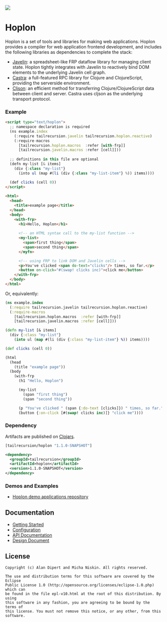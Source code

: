 <img src="https://raw.github.com/tailrecursion/hoplon/dox/img/Hoplite.jpg">

# Hoplon

Hoplon is a set of tools and libraries for making web applications. Hoplon
provides a compiler for web application frontend development, and includes
the following libraries as dependencies to complete the stack:

* [Javelin][1]: a spreadsheet-like FRP dataflow library for managing client
  state. Hoplon tightly integrates with Javelin to reactively bind DOM elements
  to the underlying Javelin cell graph.
* [Castra][2]: a full-featured RPC library for Clojure and
  ClojureScript, providing the serverside environment.
* [Cljson][3]: an efficient method for transferring Clojure/ClojureScript data
  between client and server. Castra uses cljson as the underlying transport
  protocol.

### Example

```html
<script type="text/hoplon">
  ;; namespace declaration is required
  (ns example.index
    (:require tailrecursion.javelin tailrecursion.hoplon.reactive)
    (:require-macros
      [tailrecursion.hoplon.macros  :refer [with-frp]]
      [tailrecursion.javelin.macros :refer [cell]]))
  
  ;; definitions in this file are optional
  (defn my-list [& items]
    (div {:class "my-list"}
      (into ul (map #(li (div {:class "my-list-item"} %)) items))))

  (def clicks (cell 0))
</script>
    
<html>
  <head>
    <title>example page</title>
  </head>
  <body>
    <with-frp>
      <h1>Hello, Hoplon</h1>
      
      <!-- an HTML syntax call to the my-list function -->
      <my-list>
        <span>first thing</span>
        <span>second thing</span>
      </myfn>

      <!-- using FRP to link DOM and Javelin cells -->
      <p>You've clicked <span do-text="clicks"/> times, so far.</p>
      <button on-click="#(swap! clicks inc)">click me</button>
    </with-frp>
  </body>
</html>
```

Or, equivalently:

```clojure
(ns example.index
  (:require tailrecursion.javelin tailrecursion.hoplon.reactive)
  (:require-macros
    [tailrecursion.hoplon.macros  :refer [with-frp]]
    [tailrecursion.javelin.macros :refer [cell]]))

(defn my-list [& items]
  (div {:class "my-list"}
    (into ul (map #(li (div {:class "my-list-item"} %)) items))))

(def clicks (cell 0))

(html
  (head
    (title "example page"))
  (body
    (with-frp
      (h1 "Hello, Hoplon")

      (my-list
        (span "first thing")
        (span "second thing"))

      (p "You've clicked " (span {:do-text [clicks]}) " times, so far.")
      (button {:on-click [#(swap! clicks inc)]} "click me"))))
```

### Dependency

Artifacts are published on [Clojars][4]. 

```clojure
[tailrecursion/hoplon "1.1.0-SNAPSHOT"]
```

```xml
<dependency>
  <groupId>tailrecursion</groupId>
  <artifactId>hoplon</artifactId>
  <version>1.1.0-SNAPSHOT</version>
</dependency>
```

### Demos and Examples

* [Hoplon demo applications repository][5]

## Documentation

* [Getting Started][6]
* [Configuration][7]
* [API Documentation][8]
* [Design Document][9]

## License

```
Copyright (c) Alan Dipert and Micha Niskin. All rights reserved.

The use and distribution terms for this software are covered by the Eclipse
Public License 1.0 (http://opensource.org/licenses/eclipse-1.0.php) which can
be found in the file epl-v10.html at the root of this distribution. By using
this software in any fashion, you are agreeing to be bound by the terms of
this license. You must not remove this notice, or any other, from this software.
```

[1]: https://github.com/tailrecursion/javelin
[2]: https://github.com/tailrecursion/castra
[3]: https://github.com/tailrecursion/cljson
[4]: https://clojars.org/tailrecursion/hoplon
[5]: https://github.com/tailrecursion/hoplon-demos
[6]: https://github.com/tailrecursion/hoplon/blob/master/doc/Getting-Started.md
[7]: https://github.com/tailrecursion/hoplon/blob/master/doc/Getting-Started.md
[8]: https://github.com/tailrecursion/hoplon/blob/master/doc/Getting-Started.md
[9]: https://github.com/tailrecursion/hoplon/blob/master/doc/Design.md
